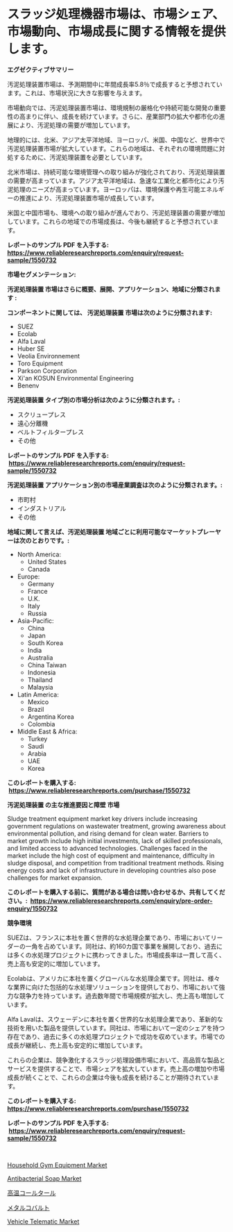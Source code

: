 <p><h1>スラッジ処理機器市場は、市場シェア、市場動向、市場成長に関する情報を提供します。</h1></p><p><strong>エグゼクティブサマリー</strong></p>
<p><p>汚泥処理装置市場は、予測期間中に年間成長率5.8％で成長すると予想されています。これは、市場状況に大きな影響を与えます。</p><p>市場動向では、汚泥処理装置市場は、環境規制の厳格化や持続可能な開発の重要性の高まりに伴い、成長を続けています。さらに、産業部門の拡大や都市化の進展により、汚泥処理の需要が増加しています。</p><p>地理的には、北米、アジア太平洋地域、ヨーロッパ、米国、中国など、世界中で汚泥処理装置市場が拡大しています。これらの地域は、それぞれの環境問題に対処するために、汚泥処理装置を必要としています。</p><p>北米市場は、持続可能な環境管理への取り組みが強化されており、汚泥処理装置の需要が高まっています。アジア太平洋地域は、急速な工業化と都市化により汚泥処理のニーズが高まっています。ヨーロッパは、環境保護や再生可能エネルギーの推進により、汚泥処理装置市場が成長しています。</p><p>米国と中国市場も、環境への取り組みが進んでおり、汚泥処理装置の需要が増加しています。これらの地域での市場成長は、今後も継続すると予想されています。</p></p>
<p><strong>レポートのサンプル PDF を入手する: <a href="https://www.reliableresearchreports.com/enquiry/request-sample/1550732">https://www.reliableresearchreports.com/enquiry/request-sample/1550732</a></strong></p>
<p><strong>市場セグメンテーション:</strong></p>
<p><strong> 汚泥処理装置 市場はさらに概要、展開、アプリケーション、地域に分類されます :</strong></p>
<p><strong>コンポーネントに関しては、 汚泥処理装置 市場は次のように分類されます: &nbsp;</strong></p>
<p><ul><li>SUEZ</li><li>Ecolab</li><li>Alfa Laval</li><li>Huber SE</li><li>Veolia Environnement</li><li>Toro Equipment</li><li>Parkson Corporation</li><li>Xi'an KOSUN Environmental Engineering</li><li>Benenv</li></ul></p>
<p><strong> 汚泥処理装置 タイプ別の市場分析は次のように分類されます。:</strong></p>
<p><ul><li>スクリュープレス</li><li>遠心分離機</li><li>ベルトフィルタープレス</li><li>その他</li></ul></p>
<p><strong>レポートのサンプル PDF を入手する: &nbsp;<a href="https://www.reliableresearchreports.com/enquiry/request-sample/1550732">https://www.reliableresearchreports.com/enquiry/request-sample/1550732</a></strong></p>
<p><strong> 汚泥処理装置 アプリケーション別の市場産業調査は次のように分類されます。:</strong></p>
<p><ul><li>市町村</li><li>インダストリアル</li><li>その他</li></ul></p>
<p><strong>地域に関して言えば、汚泥処理装置 地域ごとに利用可能なマーケットプレーヤーは次のとおりです。:</strong></p>
<p><ul>
    <li>
        North America:
        <ul>
            <li>United States</li>
            <li>Canada</li>
        </ul>
    </li>
    <li>
        Europe:
        <ul>
            <li>Germany</li>
            <li>France</li>
            <li>U.K.</li>
            <li>Italy</li>
            <li>Russia</li>
        </ul>
    </li>
    <li>
        Asia-Pacific:
        <ul>
            <li>China</li>
            <li>Japan</li>
            <li>South Korea</li>
            <li>India</li>
            <li>Australia</li>
            <li>China Taiwan</li>
            <li>Indonesia</li>
            <li>Thailand</li>
            <li>Malaysia</li>
        </ul>
    </li>
    <li>
        Latin America:
        <ul>
            <li>Mexico</li>
            <li>Brazil</li>
            <li>Argentina Korea</li>
            <li>Colombia</li>
        </ul>
    </li>
    <li>
        Middle East & Africa:
        <ul>
            <li>Turkey</li>
            <li>Saudi</li>
            <li>Arabia</li>
            <li>UAE</li>
            <li>Korea</li>
        </ul>
    </li>
    </ul></p>
<p><strong>このレポートを購入する: &nbsp;<a href="https://www.reliableresearchreports.com/purchase/1550732">https://www.reliableresearchreports.com/purchase/1550732</a></strong></p>
<p><strong>汚泥処理装置 の主な推進要因と障壁 市場</strong></p>
<p><p>Sludge treatment equipment market key drivers include increasing government regulations on wastewater treatment, growing awareness about environmental pollution, and rising demand for clean water. Barriers to market growth include high initial investments, lack of skilled professionals, and limited access to advanced technologies. Challenges faced in the market include the high cost of equipment and maintenance, difficulty in sludge disposal, and competition from traditional treatment methods. Rising energy costs and lack of infrastructure in developing countries also pose challenges for market expansion.</p></p>
<p><strong>このレポートを購入する前に、質問がある場合は問い合わせるか、共有してください。:&nbsp; <a href="https://www.reliableresearchreports.com/enquiry/pre-order-enquiry/1550732">https://www.reliableresearchreports.com/enquiry/pre-order-enquiry/1550732</a></strong></p>
<p><strong>競争環境</strong></p>
<p><p>SUEZは、フランスに本社を置く世界的な水処理企業であり、市場においてリーダーの一角を占めています。同社は、約160カ国で事業を展開しており、過去には多くの水処理プロジェクトに携わってきました。市場成長率は一貫して高く、売上高も安定的に増加しています。</p><p>Ecolabは、アメリカに本社を置くグローバルな水処理企業です。同社は、様々な業界に向けた包括的な水処理ソリューションを提供しており、市場において強力な競争力を持っています。過去数年間で市場規模が拡大し、売上高も増加しています。</p><p>Alfa Lavalは、スウェーデンに本社を置く世界的な水処理企業であり、革新的な技術を用いた製品を提供しています。同社は、市場において一定のシェアを持つ存在であり、過去に多くの水処理プロジェクトで成功を収めています。市場での成長が継続し、売上高も安定的に増加しています。</p><p>これらの企業は、競争激化するスラッジ処理設備市場において、高品質な製品とサービスを提供することで、市場シェアを拡大しています。売上高の増加や市場成長が続くことで、これらの企業は今後も成長を続けることが期待されています。</p></p>
<p><strong>このレポートを購入する: &nbsp; <a href="https://www.reliableresearchreports.com/purchase/1550732">https://www.reliableresearchreports.com/purchase/1550732</a></strong></p>
<p><strong>レポートのサンプル PDF を入手する: &nbsp;<a href="https://www.reliableresearchreports.com/enquiry/request-sample/1550732">https://www.reliableresearchreports.com/enquiry/request-sample/1550732</a></strong><strong></strong></p>
<p>&nbsp;</p>
<p><p><a href="https://github.com/vimar16th/Market-Research-Report-List-3/blob/main/household-gym-equipment-market.md">Household Gym Equipment Market</a></p><p><a href="https://github.com/luckyshygirl/Market-Research-Report-List-3/blob/main/antibacterial-soap-market.md">Antibacterial Soap Market</a></p><p><a href="https://github.com/schmahlson/Market-Research-Report-List-1/blob/main/93767316769.md">高温コールタール</a></p><p><a href="https://github.com/zjkmgcs938405/Market-Research-Report-List-1/blob/main/60662836766.md">メタルコバルト</a></p><p><a href="https://issuu.com/reportprime-2/docs/vehicle-telematic-market-size-2030.pptx">Vehicle Telematic Market</a></p></p>